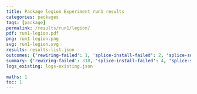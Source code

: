 ```yaml
---
title: Package legion Experiment run1 results
categories: packages
tags: [package]
permalink: /results/run1/legion/
pdf: run1-legion.pdf
png: run1-legion.png
svg: run1-legion.svg
results: results-list.json
outcomes: {'rewiring-failed': 1, 'splice-install-failed': 2, 'splice-success': 3}
summary: {'rewiring-failed': 318, 'splice-install-failed': 4, 'splice-success': 102, 'success-no-prediction': 0, 'predictions': {'spack-test': 102}, 'no-results-generated': 0, 'results-generated': 8, 'total-runs': 8}
logs_existing: logs-existing.json

maths: 1
toc: 1
---
```


